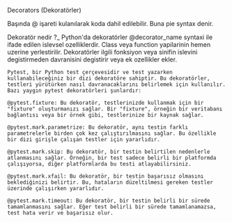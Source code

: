 Decorators (Dekoratörler)

Başında @ işareti kulanılarak koda dahil edilebilir. Buna pie syntax denir.

Dekoratör nedir ?_
    Python'da dekoratörler @decorator_name syntaxi ile ifade edilen islevsel ozelliklerdir. Class veya function yapilarinin hemen uzerine yerlestirilir. Dekoratörler ilgili fonksiyon veya sinifin islevini degistirmeden davranisini degistirir veya ek ozellikler ekler. 

    Pytest, bir Python test çerçevesidir ve test yazarken kullanabileceğiniz bir dizi dekoratöre sahiptir. Bu dekoratörler, testleri yürütürken nasıl davranacaklarını belirlemek için kullanılır. Bazı yaygın pytest dekoratörleri şunlardır:

    @pytest.fixture: Bu dekoratör, testlerinizde kullanmak için bir "fixture" oluşturmanızı sağlar. Bir "fixture", örneğin bir veritabanı bağlantısı veya bir örnek gibi, testlerinize bir kaynak sağlar.

    @pytest.mark.parametrize: Bu dekoratör, aynı testin farklı parametrelerle birden çok kez çalıştırılmasını sağlar. Bu özellikle bir dizi girişle çalışan testler için yararlıdır.

    @pytest.mark.skip: Bu dekoratör, bir testin belirtilen nedenlerle atlanmasını sağlar. Örneğin, bir test sadece belirli bir platformda çalışıyorsa, diğer platformlarda bu testi atlayabilirsiniz.

    @pytest.mark.xfail: Bu dekoratör, bir testin başarısız olmasını beklediğinizi belirtir. Bu, hataların düzeltilmesi gereken testler üzerinde çalışırken yararlıdır.

    @pytest.mark.timeout: Bu dekoratör, bir testin belirli bir sürede tamamlanmasını sağlar. Eğer test belirli bir sürede tamamlanamazsa, test hata verir ve başarısız olur.
